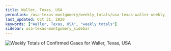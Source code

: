 ```yaml
---
title: Waller, Texas, USA
permalink: /usa-texas-montgomery/weekly_totals/usa-texas-waller-weekly_totals.html
last_updated: Oct 31, 2020
keywords: ["Waller, Texas, USA", "weekly totals"]
sidebar: usa-texas-montgomery_sidebar
---
```


![Weekly Totals of Confirmed Cases for Waller, Texas, USA](/covid_tracker/images/graphs/usa-texas-waller-weekly_totals_graph.png)
